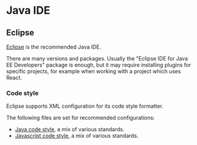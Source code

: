 # Java IDE

## Eclipse

[Eclipse][eclipse] is the recommended Java IDE.

There are many versions and packages. Usually the "Eclipse IDE for Java EE Developers" package is enough, but it may require installing plugins for specific projects, for example when working with a project which uses React.

### Code style

Eclipse supports XML configuration for its code style formatter.

The following files are set for recommended configurations:

- [Java code style][java_code_style], a mix of various standards.
- [Javascript code style][javascript_code_style], a mix of various standards.

[eclipse]: https://eclipse.org/
[java_code_style]: https://github.com/Bernardo-MG/eclipse-code-style/blob/master/Eclipse-Format-Java.xml
[javascript_code_style]: https://github.com/Bernardo-MG/eclipse-code-style/blob/master/Eclipse-Format-JS.xml
